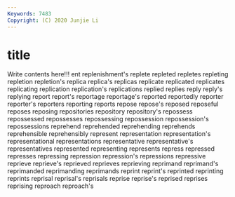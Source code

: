 ```yaml
---
Keywords: 7483
Copyright: (C) 2020 Junjie Li
---
```


# title

Write contents here!!!
ent 
replenishment's 
replete
repleted 
repletes 
repleting 
repletion 
repletion's 
replica 
replica's 
replicas 
replicate 
replicated
replicates 
replicating 
replication 
replication's 
replications 
replied 
replies 
reply 
reply's 
replying
report 
report's 
reportage 
reportage's 
reported 
reportedly 
reporter 
reporter's 
reporters 
reporting
reports 
repose 
repose's 
reposed 
reposeful 
reposes 
reposing 
repositories 
repository 
repository's
repossess 
repossessed 
repossesses 
repossessing 
repossession 
repossession's 
repossessions 
reprehend 
reprehended 
reprehending
reprehends 
reprehensible 
reprehensibly 
represent 
representation 
representation's 
representational 
representations 
representative 
representative's
representatives 
represented 
representing 
represents 
repress 
repressed 
represses 
repressing 
repression 
repression's
repressions 
repressive 
reprieve 
reprieve's 
reprieved 
reprieves 
reprieving 
reprimand 
reprimand's 
reprimanded
reprimanding 
reprimands 
reprint 
reprint's 
reprinted 
reprinting 
reprints 
reprisal 
reprisal's 
reprisals
reprise 
reprise's 
reprised 
reprises 
reprising 
reproach 
reproach's 
